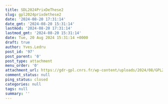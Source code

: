 ```yaml
---
title: SDL2024PrixDeThese2
slug: gpl2024prixdethese2
date: '2024-08-20 17:31:14'
date_gmt: '2024-08-20 15:31:14'
lastmod: '2024-08-20 17:31:14'
lastmod_gmt: '2024-08-20 15:31:14'
date: Tue, 20 Aug 2024 15:31:14 +0000
draft: true
author: Yves.Ledru
post_id: '97'
post_parent: '0'
post_type: attachment
menu_order: '0'
attachment_url: https://gdr-gpl.cnrs.fr/wp-content/uploads/2024/08/GPL2024PrixDeThese2.jpg
comment_status: null
ping_status: closed
categories: null
tags: null
summary: ''
---
```



